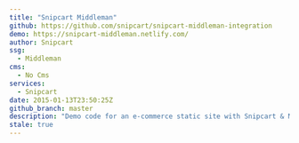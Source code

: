 ```yaml
---
title: "Snipcart Middleman"
github: https://github.com/snipcart/snipcart-middleman-integration
demo: https://snipcart-middleman.netlify.com/
author: Snipcart
ssg:
  - Middleman
cms:
  - No Cms
services:
  - Snipcart
date: 2015-01-13T23:50:25Z
github_branch: master
description: "Demo code for an e-commerce static site with Snipcart & Middleman."
stale: true
---
```

